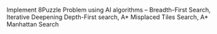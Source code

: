 Implement 8Puzzle Problem using  AI algorithms – Breadth-First Search, Iterative Deepening Depth-First search, A* Misplaced Tiles Search, A* Manhattan Search
